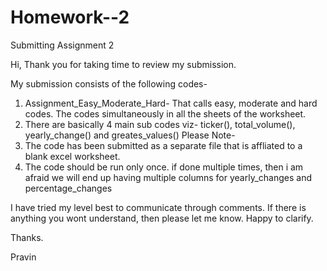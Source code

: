 # Homework--2
Submitting Assignment 2

Hi,
Thank you for taking time to review my submission.

My submission consists of the following codes-
1. Assignment_Easy_Moderate_Hard- That calls easy, moderate and hard codes. The codes simultaneously in all the sheets of the worksheet.
2. There are basically 4 main sub codes viz- ticker(), total_volume(), yearly_change() and greates_values()
Please Note-
1. The code has been submitted as a separate file that is affliated to a blank excel worksheet.
2. The code should be run only once. if done multiple times, then i am afraid we will end up having multiple columns for yearly_changes and percentage_changes

I have tried my level best to communicate through comments. If there is anything you wont understand, then please let me know. Happy to clarify.

Thanks.

Pravin
